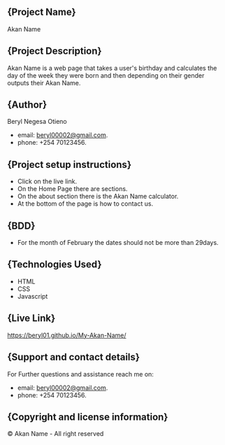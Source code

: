 ## {Project Name}
Akan Name
## {Project Description}
Akan Name is a web page that takes a user's birthday and calculates the day of the week they were born and then depending on their gender outputs their Akan Name.
## {Author}
Beryl Negesa Otieno
* email: beryl00002@gmail.com.
* phone: +254 70123456.
## {Project setup instructions}
* Click on the live link.
* On the Home Page there are sections.
* On the about section there is the Akan Name calculator.
* At the bottom of the page is how to contact us.
 ## {BDD}
  * For the month of February the dates should not be more than 29days. 
## {Technologies Used}
* HTML
* CSS
* Javascript
## {Live Link}
 https://beryl01.github.io/My-Akan-Name/
## {Support and contact details}
For Further questions and assistance reach me on:
* email: beryl00002@gmail.com.
* phone: +254 70123456.
## {Copyright and license information}
© Akan Name - All right reserved





